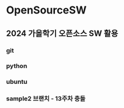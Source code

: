 # OpenSourceSW

## 2024 가을학기 오픈소스 SW 활용

### git

### python

### ubuntu

### sample2 브랜치 - 13주차 충돌

